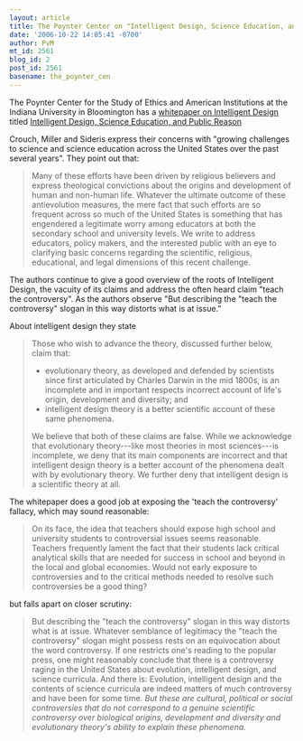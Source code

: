 ```yaml
---
layout: article
title: The Poynter Center on "Intelligent Design, Science Education, and Public Reason"
date: '2006-10-22 14:05:41 -0700'
author: PvM
mt_id: 2561
blog_id: 2
post_id: 2561
basename: the_poynter_cen
---
```

The Poynter Center for the Study of Ethics and American Institutions at the Indiana University in Bloomington has a [whitepaper on Intelligent Design](http://poynter.indiana.edu/science.shtml) titled [Intelligent Design, Science Education, and Public Reason](http://poynter.indiana.edu/Science%20&amp;%20Public%20Reason.pdf)

Crouch, Miller and Sideris express their concerns with "growing challenges to science and science education across the United States over the past several years". They point out that:

> Many of these efforts have been driven by religious believers and express theological convictions about the origins and development of human and non-human life. Whatever the ultimate outcome of these antievolution measures, the mere fact that such efforts are so frequent across so much of the United States is something that has engendered a legitimate worry among educators at both the secondary school and university levels. We write to address educators, policy makers, and the interested public with an eye to clarifying basic concerns regarding the scientific, religious, educational, and legal dimensions of this recent challenge.

The authors continue to give a good overview of the roots of Intelligent Design, the vacuity of its claims and address the often heard claim "teach the controversy". As the authors observe "But describing the "teach the controversy" slogan in this way distorts what is at issue."

About intelligent design they state

> Those who wish to advance the theory, discussed further below, claim that:
> 
> 
> 
> * evolutionary theory, as developed and defended by scientists since first articulated by Charles Darwin in the mid 1800s, is an incomplete and in important respects incorrect account of life's origin, development and diversity; and
> * intelligent design theory is a better scientific account of these same phenomena.
> 
> 
> We believe that both of these claims are false. While we acknowledge that evolutionary theory---like most theories in most sciences---is incomplete, we deny that its main components are incorrect and that intelligent design theory is a better account of the phenomena dealt with by evolutionary theory. We further deny that intelligent design is a scientific theory at all.

The whitepaper does a good job at exposing the 'teach the controversy' fallacy, which may sound reasonable:

> On its face, the idea that teachers should expose high school and university students to controversial issues seems reasonable. Teachers frequently lament the fact that their students lack critical analytical skills that are needed for success in school and beyond in the local and global economies. Would not early exposure to controversies and to the critical methods needed to resolve such controversies be a good thing?

but falls apart on closer scrutiny:

> But describing the "teach the controversy" slogan in this way distorts what is at issue. Whatever semblance of legitimacy the "teach the controversy" slogan might possess rests on an equivocation about the word controversy. If one restricts one's reading to the popular press, one might reasonably conclude that there is a controversy raging in the United States about evolution, intelligent design, and science curricula. And there is: Evolution, intelligent design and the contents of science curricula are indeed matters of much controversy and have been for some time. _But these are cultural, political or social controversies that do not correspond to a genuine scientific controversy over biological origins, development and diversity and evolutionary theory's ability to explain these phenomena._
